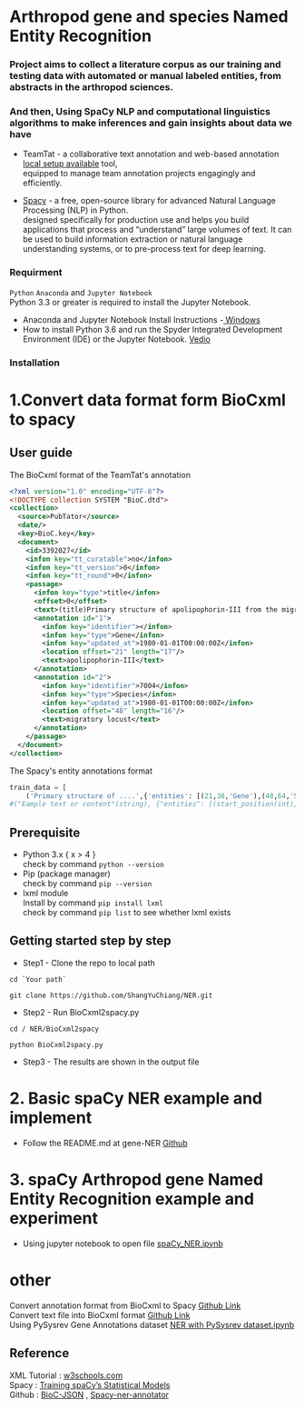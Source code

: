 # Arthropod gene and species Named Entity Recognition

### Project aims to collect a literature corpus as our training and testing data with automated or manual labeled entities, from abstracts in the arthropod sciences. <bt>
### And then, Using SpaCy NLP and computational linguistics algorithms to make inferences and gain insights about data we have


* TeamTat - a collaborative text annotation and web-based annotation [local setup available](https://www.teamtat.org) tool,<br>equipped to manage team annotation projects engagingly and efficiently.

* [Spacy](https://spacy.io/usage/spacy-101#whats-spacy) - a free, open-source library for advanced Natural Language Processing (NLP) in Python.<br>
designed specifically for production use and helps you build applications that process and “understand” large volumes of text. It can be used to build information extraction or natural language understanding systems, or to pre-process text for deep learning.

### Requirment
`Python` `Anaconda` and `Jupyter Notebook`<br>
Python 3.3 or greater is required to install the Jupyter Notebook.
* Anaconda and Jupyter Notebook Install Instructions -[ Windows ](https://mas-dse.github.io/startup/anaconda-windows-install/)
* How to install Python 3.6 and run the Spyder Integrated Development Environment (IDE) or the Jupyter Notebook. [Vedio]( https://www.youtube.com/watch?v=LrMOrMb8-3s)

### Installation


# 1.Convert data format form BioCxml to spacy
## User guide
The BioCxml format of the TeamTat's annotation
```xml
<?xml version="1.0" encoding="UTF-8"?>
<!DOCTYPE collection SYSTEM "BioC.dtd">
<collection>
  <source>PubTator</source>
  <date/>
  <key>BioC.key</key>
  <document>
    <id>3392027</id>
    <infon key="tt_curatable">no</infon>
    <infon key="tt_version">0</infon>
    <infon key="tt_round">0</infon>
    <passage>
      <infon key="type">title</infon>
      <offset>0</offset>
      <text>(title)Primary structure of apolipophorin-III from the migratory locust, Locusta migratoria. Potential amphipathic structures and molecular evolution of an insect apolipoprotein.</text>
      <annotation id="1">
        <infon key="identifier"></infon>
        <infon key="type">Gene</infon>
        <infon key="updated_at">1980-01-01T00:00:00Z</infon>
        <location offset="21" length="17"/>
        <text>apolipophorin-III</text>
      </annotation>
      <annotation id="2">
        <infon key="identifier">7004</infon>
        <infon key="type">Species</infon>
        <infon key="updated_at">1980-01-01T00:00:00Z</infon>
        <location offset="48" length="16"/>
        <text>migratory locust</text>
      </annotation>
    </passage>
  </document>
</collection>

```

The Spacy's entity annotations format
```python
train_data = [
    ('Primary structure of ....',{'entities': [(21,38,'Gene'),(48,64,'Species'),(66,84,'Species'),(225,242,'Gene'),(248,266,'Species'),(423,440,'Gene'),(450,466,'Species'),(468,481,'Species'),(597,610,'Species'),(969,978,'Species'),(1159,1168,'Species'),(1234,1243,'Species')]}),(ex2),(ex3)]
#("Eample text or content"(string), {"entities": [(start_position(int), end_position(int), "label_name"(string))]})
```

## Prerequisite
- Python 3.x { x > 4 }  
check by command  `python --version`  
- Pip (package manager)  
check by command  `pip --version`  
- lxml module  
Install by command `pip install lxml`  
check by command   `pip list` to see whether lxml exists


## Getting started step by step 

- Step1 - Clone the repo to local path
```
cd `Your path`
```
```
git clone https://github.com/ShangYuChiang/NER.git
```

- Step2 - Run BioCxml2spacy.py

```
cd / NER/BioCxml2spacy
```
```
python BioCxml2spacy.py
```
- Step3 - The results are shown in the output file

# 2. Basic spaCy NER example and implement

- Follow the README.md at gene-NER [Github](https://github.com/ShangYuChiang/gene_NER)

# 3. spaCy Arthropod gene Named Entity Recognition example and experiment
- Using jupyter notebook to open file [spaCy_NER.ipynb](https://github.com/ShangYuChiang/NER/blob/master/spaCy_NER.ipynb)

# other
Convert annotation format from BioCxml to Spacy [Github Link](https://github.com/ShangYuChiang/BioCxml2spacy)<br>
Convert text file into BioCxml format [Github Link](https://github.com/ShangYuChiang/txt2BioCxml)<br>
Using PySysrev Gene Annotations dataset [NER with PySysrev dataset.ipynb](https://github.com/ShangYuChiang/NER/blob/master/NER%20with%20PySysrev%20dataset.ipynb)


## Reference
XML Tutorial : [w3schools.com](https://docs.python.org/2/library/xml.etree.elementtree.html)  <br>
Spacy : [Training spaCy’s Statistical Models](https://spacy.io/usage/training) <br> 
Github : [BioC-JSON](https://github.com/ncbi-nlp/BioC-JSON) , [Spacy-ner-annotator](https://github.com/ManivannanMurugavel/spacy-ner-annotator)